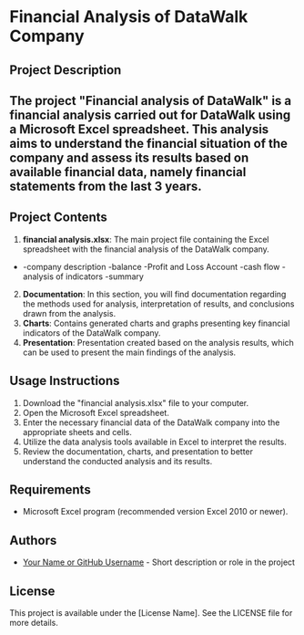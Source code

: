 # Financial Analysis of DataWalk Company

## Project Description
The project "Financial analysis of DataWalk" is a financial analysis carried out for DataWalk using a Microsoft Excel spreadsheet. This analysis aims to understand the financial situation of the company and assess its results based on available financial data, namely financial statements from the last 3 years.
---
## Project Contents
1. **financial analysis.xlsx**: The main project file containing the Excel spreadsheet with the financial analysis of the DataWalk company.
  * -company description
 -balance
  -Profit and Loss Account
  -cash flow
  -analysis of indicators
  -summary
2. **Documentation**: In this section, you will find documentation regarding the methods used for analysis, interpretation of results, and conclusions drawn from the analysis.
3. **Charts**: Contains generated charts and graphs presenting key financial indicators of the DataWalk company.
4. **Presentation**: Presentation created based on the analysis results, which can be used to present the main findings of the analysis.

## Usage Instructions
1. Download the "financial analysis.xlsx" file to your computer.
2. Open the Microsoft Excel spreadsheet.
3. Enter the necessary financial data of the DataWalk company into the appropriate sheets and cells.
4. Utilize the data analysis tools available in Excel to interpret the results.
5. Review the documentation, charts, and presentation to better understand the conducted analysis and its results.

## Requirements
- Microsoft Excel program (recommended version Excel 2010 or newer).

## Authors
- [Your Name or GitHub Username](link_to_github_profile) - Short description or role in the project

## License
This project is available under the [License Name]. See the LICENSE file for more details.
